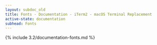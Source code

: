 ```yaml
---
layout: subdoc_old
title: Fonts - Documentation - iTerm2 - macOS Terminal Replacement
active-state: documentation
subhead: Fonts
---
```

{% include 3.2/documentation-fonts.md %}
